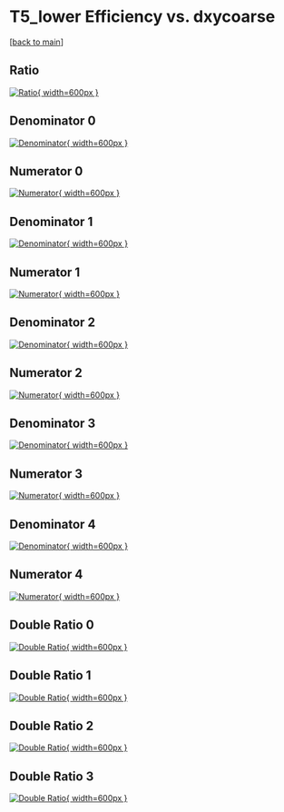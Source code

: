 # T5_lower Efficiency vs. dxycoarse

[[back to main](./)]



## Ratio

[![Ratio](../mtv/var/T5_lower_loweta_0_0_eff_dxycoarse.png){ width=600px }](../mtv/var/T5_lower_loweta_0_0_eff_dxycoarse.pdf)

## Denominator 0

[![Denominator](../mtv/den/T5_lower_loweta_0_0_eff_dxycoarse_den0.png){ width=600px }](../mtv/den/T5_lower_loweta_0_0_eff_dxycoarse_den0.pdf)

## Numerator 0

[![Numerator](../mtv/num/T5_lower_loweta_0_0_eff_dxycoarse_num0.png){ width=600px }](../mtv/num/T5_lower_loweta_0_0_eff_dxycoarse_num0.pdf)

## Denominator 1

[![Denominator](../mtv/den/T5_lower_loweta_0_0_eff_dxycoarse_den1.png){ width=600px }](../mtv/den/T5_lower_loweta_0_0_eff_dxycoarse_den1.pdf)

## Numerator 1

[![Numerator](../mtv/num/T5_lower_loweta_0_0_eff_dxycoarse_num1.png){ width=600px }](../mtv/num/T5_lower_loweta_0_0_eff_dxycoarse_num1.pdf)

## Denominator 2

[![Denominator](../mtv/den/T5_lower_loweta_0_0_eff_dxycoarse_den2.png){ width=600px }](../mtv/den/T5_lower_loweta_0_0_eff_dxycoarse_den2.pdf)

## Numerator 2

[![Numerator](../mtv/num/T5_lower_loweta_0_0_eff_dxycoarse_num2.png){ width=600px }](../mtv/num/T5_lower_loweta_0_0_eff_dxycoarse_num2.pdf)

## Denominator 3

[![Denominator](../mtv/den/T5_lower_loweta_0_0_eff_dxycoarse_den3.png){ width=600px }](../mtv/den/T5_lower_loweta_0_0_eff_dxycoarse_den3.pdf)

## Numerator 3

[![Numerator](../mtv/num/T5_lower_loweta_0_0_eff_dxycoarse_num3.png){ width=600px }](../mtv/num/T5_lower_loweta_0_0_eff_dxycoarse_num3.pdf)

## Denominator 4

[![Denominator](../mtv/den/T5_lower_loweta_0_0_eff_dxycoarse_den4.png){ width=600px }](../mtv/den/T5_lower_loweta_0_0_eff_dxycoarse_den4.pdf)

## Numerator 4

[![Numerator](../mtv/num/T5_lower_loweta_0_0_eff_dxycoarse_num4.png){ width=600px }](../mtv/num/T5_lower_loweta_0_0_eff_dxycoarse_num4.pdf)

## Double Ratio 0

[![Double Ratio](../mtv/ratio/T5_lower_loweta_0_0_eff_dxycoarse_ratio0.png){ width=600px }](../mtv/ratio/T5_lower_loweta_0_0_eff_dxycoarse_ratio0.pdf)

## Double Ratio 1

[![Double Ratio](../mtv/ratio/T5_lower_loweta_0_0_eff_dxycoarse_ratio1.png){ width=600px }](../mtv/ratio/T5_lower_loweta_0_0_eff_dxycoarse_ratio1.pdf)

## Double Ratio 2

[![Double Ratio](../mtv/ratio/T5_lower_loweta_0_0_eff_dxycoarse_ratio2.png){ width=600px }](../mtv/ratio/T5_lower_loweta_0_0_eff_dxycoarse_ratio2.pdf)

## Double Ratio 3

[![Double Ratio](../mtv/ratio/T5_lower_loweta_0_0_eff_dxycoarse_ratio3.png){ width=600px }](../mtv/ratio/T5_lower_loweta_0_0_eff_dxycoarse_ratio3.pdf)

